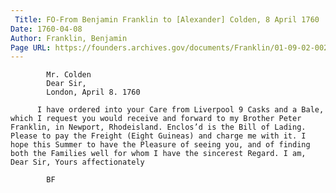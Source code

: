 ```yaml
---
 Title: FO-From Benjamin Franklin to [Alexander] Colden, 8 April 1760
Date: 1760-04-08
Author: Franklin, Benjamin
Page URL: https://founders.archives.gov/documents/Franklin/01-09-02-0025
---
```


          
            Mr. Colden
            Dear Sir,
            London, April 8. 1760
          
          I have ordered into your Care from Liverpool 9 Casks and a Bale, which I request you would receive and forward to my Brother Peter Franklin, in Newport, Rhodeisland. Enclos’d is the Bill of Lading. Please to pay the Freight (Eight Guineas) and charge me with it. I hope this Summer to have the Pleasure of seeing you, and of finding both the Families well for whom I have the sincerest Regard. I am, Dear Sir, Yours affectionately
          
            BF
          
        
